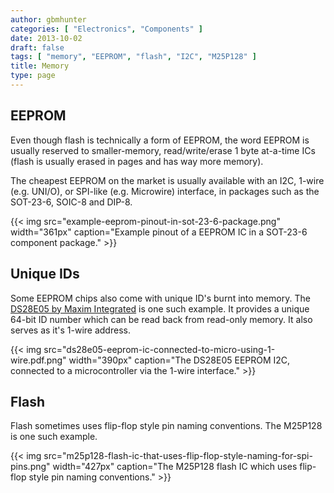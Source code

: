 ```yaml
---
author: gbmhunter
categories: [ "Electronics", "Components" ]
date: 2013-10-02
draft: false
tags: [ "memory", "EEPROM", "flash", "I2C", "M25P128" ]
title: Memory
type: page
---
```


## EEPROM

Even though flash is technically a form of EEPROM, the word EEPROM is usually reserved to smaller-memory, read/write/erase 1 byte at-a-time ICs (flash is usually erased in pages and has way more memory).

The cheapest EEPROM on the market is usually available with an I2C, 1-wire (e.g. UNI/O), or SPI-like (e.g. Microwire) interface, in packages such as the SOT-23-6, SOIC-8 and DIP-8.

{{< img src="example-eeprom-pinout-in-sot-23-6-package.png" width="361px" caption="Example pinout of a EEPROM IC in a SOT-23-6 component package."  >}}

## Unique IDs

Some EEPROM chips also come with unique ID's burnt into memory. The [DS28E05 by Maxim Integrated](http://datasheets.maximintegrated.com/en/ds/DS28E05.pdf) is one such example. It provides a unique 64-bit ID number which can be read back from read-only memory. It also serves as it's 1-wire address.

{{< img src="ds28e05-eeprom-ic-connected-to-micro-using-1-wire.pdf.png" width="390px" caption="The DS28E05 EEPROM I2C, connected to a microcontroller via the 1-wire interface."  >}}

## Flash

Flash sometimes uses flip-flop style pin naming conventions. The M25P128 is one such example.

{{< img src="m25p128-flash-ic-that-uses-flip-flop-style-naming-for-spi-pins.png" width="427px" caption="The M25P128 flash IC which uses flip-flop style pin naming conventions."  >}}
